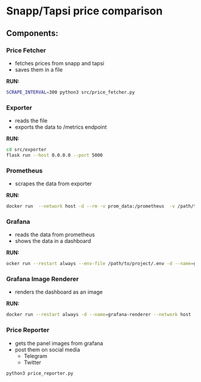 # Snapp/Tapsi price comparison

## Components:

### Price Fetcher
- fetches prices from snapp and tapsi
- saves them in a file

**RUN:**
```bash
SCRAPE_INTERVAL=300 python3 src/price_fetcher.py
```

### Exporter
- reads the file
- exports the data to /metrics endpoint

**RUN:**
```bash
cd src/exporter
flask run --host 0.0.0.0 --port 5000
```

### Prometheus
- scrapes the data from exporter

**RUN:**
```bash
docker run  --network host -d --rm -v prom_data:/prometheus  -v /path/to/project/configs/prometheus.yml:/etc/prometheus/prometheus.yml --name prometheus prom/prometheus
```

### Grafana
- reads the data from prometheus
- shows the data in a dashboard

**RUN:**
```bash
ocker run --restart always --env-file /path/to/project/.env -d --name=grafana --network host -v grafana:/var/lib/grafana grafana/grafana
```

### Grafana Image Renderer
- renders the dashboard as an image

**RUN:**
```bash
docker run --restart always -d --name=grafana-renderer --network host  grafana/grafana-image-renderer:latest
```

### Price Reporter
- gets the panel images from grafana
- post them on social media
    * Telegram
    * Twitter

```bash
python3 price_reporter.py
```